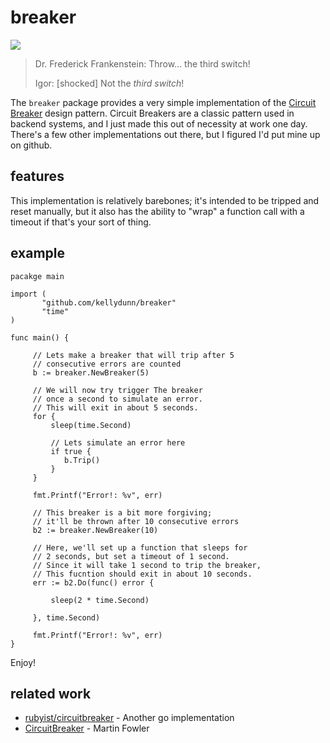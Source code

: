 # breaker

![](https://img1.etsystatic.com/051/0/9689471/il_570xN.666236333_1w1d.jpg)

> Dr. Frederick Frankenstein: Throw... the third switch!
>
> Igor: [shocked] Not the *third switch*! 

The `breaker` package provides a very simple implementation of the [Circuit Breaker](http://martinfowler.com/bliki/CircuitBreaker.html) design pattern.  Circuit Breakers are a classic pattern used in backend systems, and I just made this out of necessity at work one day.  There's a few other implementations out there, but I figured I'd put mine up on github.

## features

This implementation is relatively barebones; it's intended to be tripped and reset manually, but it also has the ability to "wrap" a function call with a timeout if that's your sort of thing.

## example

```golang
pacakge main

import (
       "github.com/kellydunn/breaker"
       "time"
)

func main() {

     // Lets make a breaker that will trip after 5
     // consecutive errors are counted
     b := breaker.NewBreaker(5)

     // We will now try trigger The breaker
     // once a second to simulate an error.
     // This will exit in about 5 seconds.
     for {
         sleep(time.Second)

         // Lets simulate an error here
         if true {
            b.Trip()
         }
     }
     
     fmt.Printf("Error!: %v", err)

     // This breaker is a bit more forgiving;
     // it'll be thrown after 10 consecutive errors
     b2 := breaker.NewBreaker(10)

     // Here, we'll set up a function that sleeps for
     // 2 seconds, but set a timeout of 1 second.
     // Since it will take 1 second to trip the breaker,
     // This fucntion should exit in about 10 seconds.
     err := b2.Do(func() error {
     
         sleep(2 * time.Second)
         
     }, time.Second)      

     fmt.Printf("Error!: %v", err)
}    
```

Enjoy!

## related work

- [rubyist/circuitbreaker](https://github.com/rubyist/circuitbreaker) - Another go implementation
- [CircuitBreaker](http://martinfowler.com/bliki/CircuitBreaker.html) - Martin Fowler